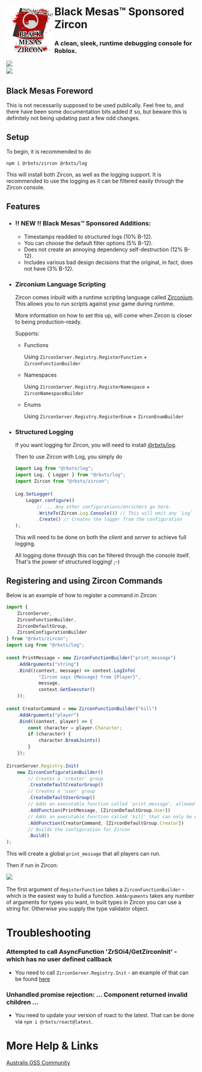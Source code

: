 <div>
    <img src="https://raw.githubusercontent.com/Black-Mesas/zircon/master/assets/zircon.png" align="left" width="128"/>
    <h1>Black Mesas™ Sponsored Zircon</h1>
    <h3>A clean, sleek, runtime debugging console for Roblox.</h3>
    <a href="https://npmjs.com/package/@rbxts/zircon"><img src="https://img.shields.io/badge/npm%20package-none-lightgrey"/></a>
    <br/>
</div>

<img src="https://raw.githubusercontent.com/roblox-aurora/zircon/master/assets/Example2.png"/>

## Black Mesas Foreword

This is not necessarily supposed to be used publically. Feel free to, and there have been some documentation bits added if so, but beware this is definitely not being updating past a few odd changes.

## Setup
To begin, it is recommended to do
```
npm i @rbxts/zircon @rbxts/log
```

This will install both Zircon, as well as the logging support. It is recommended to use the logging as it can be filtered easily through the Zircon console.

## Features
- ### **!! NEW !!** Black Mesas™ Sponsored Additions:
    - Timestamps readded to structured logs (10% B-12).
    - You can choose the default filter options (5% B-12).
    - Does not create an annoying dependency self-destruction (12% B-12).
    - Includes various bad design decisions that the original, in fact, does not have (3% B-12).

- ### Zirconium Language Scripting
    Zircon comes inbuilt with a runtime scripting language called [Zirconium](https://github.com/roblox-aurora/zirconium). This allows you to run scripts against your game during runtime.

    More information on how to set this up, will come when Zircon is closer to being production-ready.

    Supports:

    - Functions
        
        Using `ZirconServer.Registry.RegisterFunction` +  `ZirconFunctionBuilder`
    - Namespaces
        
        Using `ZirconServer.Registry.RegisterNamespace` + `ZirconNamespaceBuilder`
    - Enums
        
        Using `ZirconServer.Registry.RegisterEnum` + `ZirconEnumBuilder`
- ### Structured Logging
    If you want logging for Zircon, you will need to install [@rbxts/log](https://github.com/roblox-aurora/rbx-log).

    Then to use Zircon with Log, you simply do 
    ```ts
    import Log from "@rbxts/log";
    import Log, { Logger } from "@rbxts/log";
    import Zircon from "@rbxts/zircon";

    Log.SetLogger(
        Logger.configure()
            // ... Any other configurations/enrichers go here.
            .WriteTo(Zircon.Log.Console()) // This will emit any `Log` messages to the Zircon console
            .Create() // Creates the logger from the configuration
    );
    ```

    This will need to be done on both the _client_ and _server_ to achieve full logging.

    All logging done through this can be filtered through the console itself. That's the power of structured logging! ;-)

## Registering and using Zircon Commands
Below is an example of how to register a command in Zircon:

```ts
import { 
    ZirconServer,
    ZirconFunctionBuilder,
    ZirconDefaultGroup,
    ZirconConfigurationBuilder
} from "@rbxts/zircon";
import Log from "@rbxts/log";

const PrintMessage = new ZirconFunctionBuilder("print_message")
    .AddArguments("string")
    .Bind((context, message) => context.LogInfo(
            "Zircon says {Message} from {Player}", 
            message,
            context.GetExecutor()
    ));

const CreatorCommand = new ZirconFunctionBuilder("kill")
    .AddArguments("player")
    .Bind((context, player) => {
        const character = player.Character;
        if (character) {
            character.BreakJoints()
        }
    });

ZirconServer.Registry.Init(
    new ZirconConfigurationBuilder()
        // Creates a 'creator' group
        .CreateDefaultCreatorGroup()
        // Creates a 'user' group
        .CreateDefaultUserGroup()
        // Adds an executable function called 'print_message', allowed to be executed by `User` (everyone)
        .AddFunction(PrintMessage, [ZirconDefaultGroup.User])
        // Adds an executable function called 'kill' that can only be executed by a creator of the place.
        .AddFunction(CreatorCommand, [ZirconDefaultGroup.Creator])
        // Builds the configuration for Zircon
        .Build()
);
```

This will create a global `print_message` that all players can run.

Then if run in Zircon:

<img src="https://raw.githubusercontent.com/roblox-aurora/zircon/master/assets/Example1.png"/>

The first argument of `RegisterFunction` takes a `ZirconFunctionBuilder` - which is the easiest way to build a function. `AddArguments` takes any number of arguments for types you want, in built types in Zircon you can use a string for. Otherwise you supply the type validator object.

# Troubleshooting
### Attempted to call AsyncFunction 'ZrSOi4/GetZirconInit' - which has no user defined callback
- You need to call `ZirconServer.Registry.Init` - an example of that can be found [here](https://github.com/roblox-aurora/zircon-example/blob/master/src/server/main.server.ts#L20)
### Unhandled promise rejection: ... Component returned invalid children ...
- You need to update your version of roact to the latest. That can be done via `npm i @rbxts/roact@latest`.

# More Help & Links

[Australis OSS Community](https://discord.gg/SvUcvTRjPZ)
